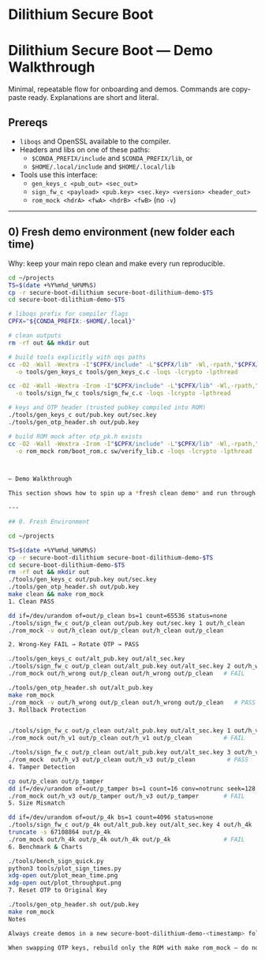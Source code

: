 # Dilithium Secure Boot 
# Dilithium Secure Boot — Demo Walkthrough

Minimal, repeatable flow for onboarding and demos. Commands are copy-paste ready. Explanations are short and literal.

## Prereqs

- `liboqs` and OpenSSL available to the compiler.
- Headers and libs on one of these paths:
  - `$CONDA_PREFIX/include` and `$CONDA_PREFIX/lib`, or
  - `$HOME/.local/include` and `$HOME/.local/lib`
- Tools use this interface:
  - `gen_keys_c <pub_out> <sec_out>`
  - `sign_fw_c <payload> <pub.key> <sec.key> <version> <header_out>`
  - `rom_mock <hdrA> <fwA> <hdrB> <fwB>`  (no `-v`)

---

## 0) Fresh demo environment (new folder each time)

Why: keep your main repo clean and make every run reproducible.

```bash
cd ~/projects
TS=$(date +%Y%m%d_%H%M%S)
cp -r secure-boot-dilithium secure-boot-dilithium-demo-$TS
cd secure-boot-dilithium-demo-$TS

# liboqs prefix for compiler flags
CPFX="${CONDA_PREFIX:-$HOME/.local}"

# clean outputs
rm -rf out && mkdir out

# build tools explicitly with oqs paths
cc -O2 -Wall -Wextra -I"$CPFX/include" -L"$CPFX/lib" -Wl,-rpath,"$CPFX/lib" \
  -o tools/gen_keys_c tools/gen_keys_c.c -loqs -lcrypto -lpthread

cc -O2 -Wall -Wextra -Irom -I"$CPFX/include" -L"$CPFX/lib" -Wl,-rpath,"$CPFX/lib" \
  -o tools/sign_fw_c tools/sign_fw_c.c -loqs -lcrypto -lpthread

# keys and OTP header (trusted pubkey compiled into ROM)
./tools/gen_keys_c out/pub.key out/sec.key
./tools/gen_otp_header.sh out/pub.key

# build ROM mock after otp_pk.h exists
cc -O2 -Wall -Wextra -Irom -I"$CPFX/include" -L"$CPFX/lib" -Wl,-rpath,"$CPFX/lib" \
  -o rom_mock rom/boot_rom.c sw/verify_lib.c -loqs -lcrypto -lpthread



— Demo Walkthrough

This section shows how to spin up a *fresh clean demo* and run through all verification cases.

---

## 0. Fresh Environment

cd ~/projects

TS=$(date +%Y%m%d_%H%M%S)
cp -r secure-boot-dilithium secure-boot-dilithium-demo-$TS
cd secure-boot-dilithium-demo-$TS
rm -rf out && mkdir out
./tools/gen_keys_c out/pub.key out/sec.key
./tools/gen_otp_header.sh out/pub.key
make clean && make rom_mock
1. Clean PASS

dd if=/dev/urandom of=out/p_clean bs=1 count=65536 status=none
./tools/sign_fw_c out/p_clean out/pub.key out/sec.key 1 out/h_clean
./rom_mock -v out/h_clean out/p_clean out/h_clean out/p_clean

2. Wrong-Key FAIL → Rotate OTP → PASS

./tools/gen_keys_c out/alt_pub.key out/alt_sec.key
./tools/sign_fw_c out/p_clean out/alt_pub.key out/alt_sec.key 2 out/h_wrong
./rom_mock out/h_wrong out/p_clean out/h_wrong out/p_clean   # FAIL

./tools/gen_otp_header.sh out/alt_pub.key
make rom_mock
./rom_mock -v out/h_wrong out/p_clean out/h_wrong out/p_clean   # PASS
3. Rollback Protection


./tools/sign_fw_c out/p_clean out/alt_pub.key out/alt_sec.key 1 out/h_v1
./rom_mock out/h_v1 out/p_clean out/h_v1 out/p_clean         # FAIL

./tools/sign_fw_c out/p_clean out/alt_pub.key out/alt_sec.key 3 out/h_v3
./rom_mock  out/h_v3 out/p_clean out/h_v3 out/p_clean         # PASS
4. Tamper Detection

cp out/p_clean out/p_tamper
dd if=/dev/urandom of=out/p_tamper bs=1 count=16 conv=notrunc seek=128 status=none
./rom_mock out/h_v3 out/p_tamper out/h_v3 out/p_tamper       # FAIL
5. Size Mismatch

dd if=/dev/urandom of=out/p_4k bs=1 count=4096 status=none
./tools/sign_fw_c out/p_4k out/alt_pub.key out/alt_sec.key 4 out/h_4k
truncate -s 67108864 out/p_4k
./rom_mock out/h_4k out/p_4k out/h_4k out/p_4k               # FAIL
6. Benchmark & Charts

./tools/bench_sign_quick.py
python3 tools/plot_sign_times.py
xdg-open out/plot_mean_time.png
xdg-open out/plot_throughput.png
7. Reset OTP to Original Key

./tools/gen_otp_header.sh out/pub.key
make rom_mock
Notes

Always create demos in a new secure-boot-dilithium-demo-<timestamp> folder to keep the repo clean.

When swapping OTP keys, rebuild only the ROM with make rom_mock — do not run make all, or it will overwrite with out/pub.key.


